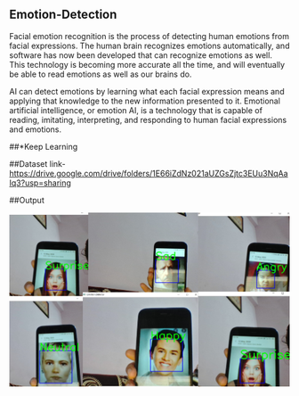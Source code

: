 ## Emotion-Detection

Facial emotion recognition is the process of detecting human emotions from facial expressions. The human brain recognizes emotions automatically, and software has now been developed that can recognize emotions as well. This technology is becoming more accurate all the time, and will eventually be able to read emotions as well as our brains do. 

AI can detect emotions by learning what each facial expression means and applying that knowledge to the new information presented to it. Emotional artificial intelligence, or emotion AI, is a technology that is capable of reading, imitating, interpreting, and responding to human facial expressions and emotions.

##*Keep Learning

##Dataset link-https://drive.google.com/drive/folders/1E66iZdNz021aUZGsZjtc3EUu3NqAaIq3?usp=sharing

##Output

![](output.jpg)
